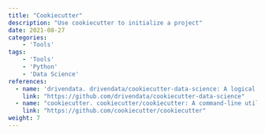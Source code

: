 ```yaml
---
title: "Cookiecutter"
description: "Use cookiecutter to initialize a project"
date: 2021-08-27
categories:
    - 'Tools'
tags:
    - 'Tools'
    - 'Python'
    - 'Data Science'
references:
  - name: 'drivendata. drivendata/cookiecutter-data-science: A logical, reasonably standardized, but flexible project structure for doing and sharing data science work. In: GitHub [Internet]. [cited 27 Aug 2021]. Available: https://github.com/drivendata/cookiecutter-data-science'
    link: "https://github.com/drivendata/cookiecutter-data-science"
  - name: "cookiecutter. cookiecutter/cookiecutter: A command-line utility that creates projects from cookiecutters (project templates), e.g. Python package projects, VueJS projects. In: GitHub [Internet]. [cited 27 Aug 2021]. Available: https://github.com/cookiecutter/cookiecutter"
    link: "https://github.com/cookiecutter/cookiecutter"
weight: 7
---
```



